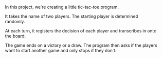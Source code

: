 In this project, we're creating a little tic-tac-toe program. 

It takes the name of two players. The starting player is determined randomly.

At each turn, it registers the decision of each player and transcribes in onto the board. 

The game ends on a victory or a draw. The program then asks if the players want to start another game and only stops if they don't. 
